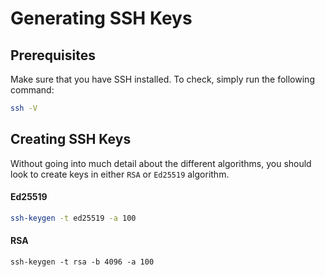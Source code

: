 # Generating SSH Keys

## Prerequisites

Make sure that you have SSH installed. To check, simply run the following command:

```bash
ssh -V
```

## Creating SSH Keys

Without going into much detail about the different algorithms, you should look to create keys in either `RSA` or `Ed25519` algorithm. 

#### Ed25519

```bash
ssh-keygen -t ed25519 -a 100
```

#### RSA

```text
ssh-keygen -t rsa -b 4096 -a 100
```



